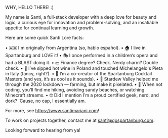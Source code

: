 WHY, HELLO THERE! :)

My name is Santi, a full-stack developer with a deep love for beauty and logic, a curious eye for innovation and problem-solving, and an insatiable appetite for continual learning and growth.

Here are some quick Santi Lore facts:

• 🇦🇷 I'm originally from Argentina (so, hablo español).
• 🏠 I live in Spartanburg and LOVE it!
• 🎭 I once performed in a children’s opera and had a BLAST doing it.
• 💵 Finance degree? Check. Nerdy charm? Double check.
• 🍷 I’ve sipped hot wine in Poland and touched Michelangelo's Pieta in Italy (fancy, right?).
• 🍹 I’m a co-creator of the Spartanburg Cocktail Masters (and yes, it’s as cool as it sounds).
• 🐄 Stardew Valley helped me through the 2020 lockdown — farming, but make it pixelated.
• 🥾 When not coding, you’ll find me hiking, avoiding sandy beaches, or watching Minecraft streams.
• 🤓 Did I mention I’m a proud certified geek, nerd, and dork? 'Cause, no cap, I essentially am.

For more, see https://www.santimariani.com!

To work on projects together, contact me at santi@gospartanburg.com.

Looking forward to hearing from ya! 
